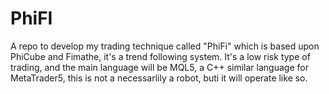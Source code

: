 # PhiFI
A repo to develop my trading technique called "PhiFi" which is based upon PhiCube and Fimathe,
it's a trend following system. It's a low risk type of trading, and the main language will be MQL5, 
a C++ similar language for MetaTrader5, this is not a necessarlily a robot,
buti it will operate like so. 
